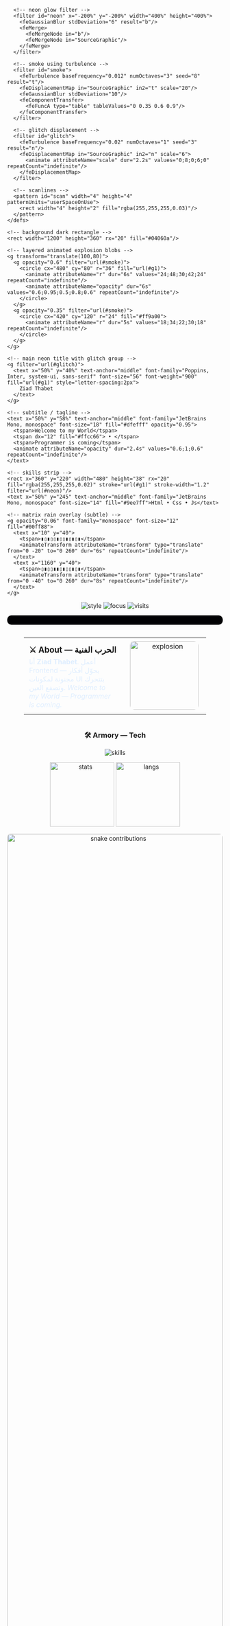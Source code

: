 <!-- ========================= ULTRA WAR-ZONE PROFILE (FINAL) ========================= -->
<!-- انسخ الملف دا كامل في README.md في ريبُو باسم: ZiadThabet308 -->

<!-- ================= HEADER: NEON GLITCH EXPLOSION SVG ================= -->
<p align="center">
  <!-- عرض SVG مصنع مخصوص: نيـون + غليتش + دخان + انفجار -->
  <svg xmlns="http://www.w3.org/2000/svg" viewBox="0 0 1200 360" width="100%" height="360" role="img" aria-label="Ziad Thabet — WAR THEME">
    <defs>
      <!-- animated gradient -->
      <linearGradient id="g1" x1="0" x2="1">
        <stop offset="0%" stop-color="#ff2d55">
          <animate attributeName="stop-color" dur="6s" values="#ff2d55;#ff9a00;#00e5ff;#9b5cff;#ff2d55" repeatCount="indefinite"/>
        </stop>
        <stop offset="100%" stop-color="#00e5ff">
          <animate attributeName="stop-color" dur="6s" values="#00e5ff;#9bff6a;#ff2d55;#9b5cff;#00e5ff" repeatCount="indefinite"/>
        </stop>
      </linearGradient>

      <!-- neon glow filter -->
      <filter id="neon" x="-200%" y="-200%" width="400%" height="400%">
        <feGaussianBlur stdDeviation="6" result="b"/>
        <feMerge>
          <feMergeNode in="b"/>
          <feMergeNode in="SourceGraphic"/>
        </feMerge>
      </filter>

      <!-- smoke using turbulence -->
      <filter id="smoke">
        <feTurbulence baseFrequency="0.012" numOctaves="3" seed="8" result="t"/>
        <feDisplacementMap in="SourceGraphic" in2="t" scale="20"/>
        <feGaussianBlur stdDeviation="10"/>
        <feComponentTransfer>
          <feFuncA type="table" tableValues="0 0.35 0.6 0.9"/>
        </feComponentTransfer>
      </filter>

      <!-- glitch displacement -->
      <filter id="glitch">
        <feTurbulence baseFrequency="0.02" numOctaves="1" seed="3" result="n"/>
        <feDisplacementMap in="SourceGraphic" in2="n" scale="6">
          <animate attributeName="scale" dur="2.2s" values="0;8;0;6;0" repeatCount="indefinite"/>
        </feDisplacementMap>
      </filter>

      <!-- scanlines -->
      <pattern id="scan" width="4" height="4" patternUnits="userSpaceOnUse">
        <rect width="4" height="2" fill="rgba(255,255,255,0.03)"/>
      </pattern>
    </defs>

    <!-- background dark rectangle -->
    <rect width="1200" height="360" rx="20" fill="#04060a"/>

    <!-- layered animated explosion blobs -->
    <g transform="translate(100,80)">
      <g opacity="0.6" filter="url(#smoke)">
        <circle cx="480" cy="80" r="36" fill="url(#g1)">
          <animate attributeName="r" dur="6s" values="24;48;30;42;24" repeatCount="indefinite"/>
          <animate attributeName="opacity" dur="6s" values="0.6;0.95;0.5;0.8;0.6" repeatCount="indefinite"/>
        </circle>
      </g>
      <g opacity="0.35" filter="url(#smoke)">
        <circle cx="420" cy="120" r="24" fill="#ff9a00">
          <animate attributeName="r" dur="5s" values="18;34;22;30;18" repeatCount="indefinite"/>
        </circle>
      </g>
    </g>

    <!-- main neon title with glitch group -->
    <g filter="url(#glitch)">
      <text x="50%" y="40%" text-anchor="middle" font-family="Poppins, Inter, system-ui, sans-serif" font-size="56" font-weight="900" fill="url(#g1)" style="letter-spacing:2px">
        Ziad Thabet
      </text>
    </g>

    <!-- subtitle / tagline -->
    <text x="50%" y="58%" text-anchor="middle" font-family="JetBrains Mono, monospace" font-size="18" fill="#dfefff" opacity="0.95">
      <tspan>Welcome to my World</tspan>
      <tspan dx="12" fill="#ffcc66"> • </tspan>
      <tspan>Programmer is coming</tspan>
      <animate attributeName="opacity" dur="2.4s" values="0.6;1;0.6" repeatCount="indefinite"/>
    </text>

    <!-- skills strip -->
    <rect x="360" y="220" width="480" height="38" rx="20" fill="rgba(255,255,255,0.02)" stroke="url(#g1)" stroke-width="1.2" filter="url(#neon)"/>
    <text x="50%" y="245" text-anchor="middle" font-family="JetBrains Mono, monospace" font-size="14" fill="#9ee7ff">Html • Css • Js</text>

    <!-- matrix rain overlay (subtle) -->
    <g opacity="0.06" font-family="monospace" font-size="12" fill="#00ff88">
      <text x="10" y="40">
        <tspan>▮▯▮▯▯▮▯▯▮▯▮▯▮</tspan>
        <animateTransform attributeName="transform" type="translate" from="0 -20" to="0 260" dur="6s" repeatCount="indefinite"/>
      </text>
      <text x="1160" y="40">
        <tspan>▯▮▯▯▮▮▯▮▯▯▮▯▮</tspan>
        <animateTransform attributeName="transform" type="translate" from="0 -40" to="0 260" dur="8s" repeatCount="indefinite"/>
      </text>
    </g>
  </svg>
</p>

<!-- ================= BADGES ================= -->
<p align="center">
  <img src="https://img.shields.io/badge/STYLE-WAR%20NEON-critical?style=for-the-badge&logo=ghost" alt="style"/>
  <img src="https://img.shields.io/badge/FOCUS-FRONTEND-00e5ff?style=for-the-badge" alt="focus"/>
  <img src="https://komarev.com/ghpvc/?username=ZiadThabet308&label=VISITS&style=for-the-badge" alt="visits"/>
</p>

<!-- ================= ASCII WAR LOGO ================= -->
<p align="center">
<pre style="line-height:0.7;margin:0;padding:6px;background:#020204;border-radius:10px;color:#9ff6ff;font-weight:700;">

</pre>
</p>

<!-- ================= ABOUT (glass block) ================= -->
<div align="center">
  <table style="background: rgba(255,255,255,0.03); border-radius:14px; padding:14px; width:90%; max-width:980px;">
    <tr>
      <td style="padding:12px; vertical-align:middle;">
        <h3 style="margin:4px 0 6px 0;">⚔️ About — الحرب الفنية</h3>
        <p style="margin:0;color:#dfeeff;">
          أنا <b>Ziad Thabet</b>. أعمل Frontend — بحوّل أفكار مجنونة لمكونات UI بتتحرك وتصفع العين.  
          <i>Welcome to my World — Programmer is coming.</i>
        </p>
      </td>
      <td style="width:180px; text-align:center;">
        <img src="https://media.giphy.com/media/3oEjI6SIIHBdRxXI40/giphy.gif" alt="explosion" width="160" style="border-radius:10px;"/>
      </td>
    </tr>
  </table>
</div>

<!-- ================= STACK (weapons) ================= -->
<h3 align="center">🛠️ Armory — Tech</h3>
<p align="center">
  <img src="https://skillicons.dev/icons?i=html,css,js,git,github,vscode" alt="skills" />
</p>

<!-- ================= DYNAMIC STATS (neon) ================= -->
<p align="center">
  <img src="https://github-readme-stats.vercel.app/api?username=ZiadThabet308&show_icons=true&theme=dracula&hide_border=true&count_private=true" alt="stats" height="150"/>
  <img src="https://github-readme-stats.vercel.app/api/top-langs/?username=ZiadThabet308&layout=compact&theme=dracula&hide_border=true" alt="langs" height="150"/>
</p>

<!-- ================= SNAKE (auto-generated asset) ================= -->
<p align="center">
  <!-- لو عملت GitHub Action لانتاج الـ snake SVG هيظهر هنا -->
  <img src="output/github-contribution-grid-snake.svg" alt="snake contributions" style="max-width:720px;width:100%;border-radius:8px;"/>
</p>

<!-- ================= HIGHLIGHTS CARDS ================= -->
<div align="center">
  <table style="width:100%;max-width:980px;">
    <tr>
      <td style="text-align:center;padding:12px;">
        <div style="background:linear-gradient(135deg, rgba(255,45,85,0.08), rgba(0,229,255,0.04));padding:18px;border-radius:12px;">
          <h4 style="margin:6px 0;">🎮 Micro-UIs</h4>
          <p style="margin:4px 0;color:#cfefff;">Neon HUDs — Glass — Motion</p>
        </div>
      </td>
      <td style="text-align:center;padding:12px;">
        <div style="background:linear-gradient(135deg, rgba(155,95,255,0.06), rgba(255,154,0,0.03));padding:18px;border-radius:12px;">
          <h4 style="margin:6px 0;">⚡ Performance</h4>
          <p style="margin:4px 0;color:#cfefff;">Clean & lightning fast</p>
        </div>
      </td>
      <td style="text-align:center;padding:12px;">
        <div style="background:linear-gradient(135deg, rgba(155,255,106,0.06), rgba(0,229,255,0.03));padding:18px;border-radius:12px;">
          <h4 style="margin:6px 0;">🧠 Craft</h4>
          <p style="margin:4px 0;color:#cfefff;">Pixel-perfect details</p>
        </div>
      </td>
    </tr>
  </table>
</div>

<!-- ================= CTA / CONTACT (NUCLEAR BUTTON) ================= -->
<p align="center">
  <a href="https://github.com/ZiadThabet308" style="text-decoration:none;">
    <img src="https://img.shields.io/badge/ENTER_THE_ARENA-Nuclear%20Contact-ff0055?style=for-the-badge&logo=github" alt="enter"/>
  </a>
</p>

<!-- ================= FOOTER WAVE (neon) ================= -->
<p align="center">
  <img src="https://capsule-render.vercel.app/api?type=waving&height=100&section=footer&color=gradient" width="100%" alt="wave"/>
</p>

<!-- ================= NOTES: how to make it fully UNIQUE ================= -->
<!--
  1) للحظة "لا يوجد مثلها في الكون" فعلاً: لو عايز أحوّل ال SVG لبانر مخصص حرفيًا باسمك (خطوط مخصصة + أشكال يدوية) أقدر أرسلك ملف SVG واحد مفرود قابل للتعديل. 
  2) لو عايز تأثير Snake حقيقي لازم تشغّل GitHub Action اللي يولّد output/github-contribution-grid-snake.svg (قلّي لو عايز أديك الـ workflow). 
  3) لو حابب لون مختلف (Matrix green, Cyberpunk purple, Black-gold) أعدّل الـ gradients في نفس الملف فوراً.
  4) انسخ الملف بالكامل وحطه في README.md. الصور/GIFs المضمنة موجودة من الإنترنت، تقدر تستبدل برابط GIF خاص لو عايز شيء أندر.
-->
